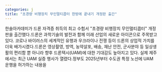 ```yaml
---
categories: j
title: "초경량 비행장치 무인멀티콥터 한방에 끝내기 개정판 출간"
---
```

한솔아카데미가 드론 자격증 취득의 최고 수험서 "초경량 비행장치 무인멀티콥터" 개정판을 출간했다.드론은 과학기술의 발전과 함께 미래 산업의 새로운 아이콘으로 주목받고 있다. 코로나 바이러스의 세계적인 유행과 우크라이나 전쟁 등이 드론의 상업적 가치를 더욱 배가시켰다.드론은 영상촬영, 방역, 농약살포, 배송, 재난 안전, 군사분야 등 일상생활의 편리함 뿐 아니라 향후 드론택시(UAM)에 대한 기대감도 높아지고 있다. 실제 제주에서는 최근 UAM 실증 행사가 열렸다.정부도 2025년부터 수도권 특정 노선에 UAM 운행을 허가하는 내용을